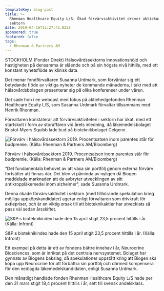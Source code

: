 ```yaml
---
templateKey: blog-post
title: >-
  Rhenman Healthcare Equity L/S: Ökad förvärvsaktivitet driver aktiekurser i
  sektorn
date: 2019-04-16T13:27:42.823Z
sponsored: true
featured: false
tags:
  - Rhenman & Partners AM
---
```

STOCKHOLM (Fonder Direkt) Hälsovårdssektorns innovationshöjd och hastigheten på densamma är slående och på sin högsta nivå hittills, med ett konstant nyhetsflöde av klinisk data.



Det menar fondförvaltaren Susanna Urdmark, som förväntar sig ett betydande flöde av viktiga nyheter de kommande månaderna, i takt med att hälsovårdsbolagen presenterar sig på olika konferenser under våren.



Det sade hon i en webcast med fokus på aktiehedgefonden Rhenman Healthcare Equity L/S, som Susanna Urdmark förvaltar tillsammans med Henrik Rhenman.



Förvaltaren konstaterar att förvärvsaktiviteten i sektorn har ökat, med ett startskott i form av storaffären vid årets inledning, då läkemedelsbolaget Bristol-Myers Squibb lade bud på bioteknikbolaget Celgene.

![Förvärv i hälsovårdssektorn 2019. Procentsatsen inom parentes står för budpremie. (Källa: Rhenman & Partners AM/Bloomberg)](/img/rhenman16apr.png)

<span class="image-caption">Förvärv i hälsovårdssektorn 2019. Procentsatsen inom parentes står för budpremie. (Källa: Rhenman & Partners AM/Bloomberg)</span>

"Det fundamentala behovet av att växa sin portfölj genom externa förvärv fortsätter att finnas där. Det blev vi påminda av nyligen då Biogen meddelade marknaden att de avbryter utvecklingen av sitt antikroppläkemedel inom alzheimer", sade Susanna Urdmark.



Denna ökade förvärvsaktivitet i sektorn (med tillhörande spekulation kring möjliga uppköpskandidater) agerar enligt förvaltaren som drivkraft för aktiepriser, och är en viktig orsak till att bioteknikaktier har utvecklats så pass väl sedan årsskiftet.

![S&P:s bioteknikindex hade den 15 april stigit 23,5 procent hittills i år. (Källa: Infront)](/img/rhenman16apr2.png)

<span class="image-caption">S&P:s bioteknikindex hade den 15 april stigit 23,5 procent hittills i år. (Källa: Infront)</span>

Ett exempel på detta är ett av fondens bättre innehav i år, Neurocrine Biosciences, som är inriktat på det centrala nervsystemet. Bolaget har gynnats av Biogens bakslag, då spekulationer uppstått kring att Biogen ska köpa upp Neurocrine för att förbättra sin portfölj och därmed kompensera för den nedlagda läkemedelskandidaten, enligt Susanna Urdmark.



Den månatligt handlade fonden Rhenman Healthcare Equity L/S hade per den 31 mars stigit 18,4 procent hittills i år, sett till svensk andelsklass.
